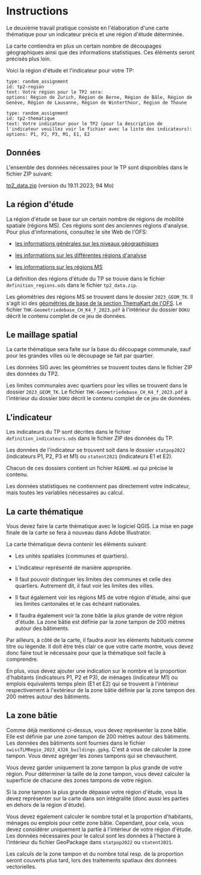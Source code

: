 # Instructions

Le deuxième travail pratique consiste en l'élaboration d'une carte thématique pour un indicateur précis et une région d'étude déterminée. 

La carte contiendra en plus un certain nombre de découpages géographiques ainsi que des informations statistiques. Ces éléments seront précisés plus loin.

Voici la région d'étude et l'indicateur pour votre TP:

```content
type: random_assignment
id: tp2-region
text: Votre région pour le TP2 sera:
options: Région de Zurich, Région de Berne, Région de Bâle, Région de Genève, Région de Lausanne, Région de Winterthour, Région de Thoune
```

```content
type: random_assignment
id: tp2-thematique
text: Votre indicateur pour le TP2 (pour la description de l'indicateur veuillez voir le fichier avec la liste des indicateurs):
options: P1, P2, P3, M1, E1, E2
```


## Données

L'ensemble des données nécessaires pour le TP sont disponibles dans le fichier ZIP suivant:

[tp2_data.zip](assets/tp2_data.zip) (version du 19.11.2023; 94 Mo)


## La région d'étude

La région d'étude se base sur un certain nombre de régions de mobilité spatiale (régions MS). Ces régions sont des anciennes régions d'analyse. Pour plus d'informations, consultez le site Web de l'OFS:

- [les informations générales sur les niveaux géographiques](https://www.bfs.admin.ch/bfs/fr/home/statistiques/themes-transversaux/analyses-spatiales/niveaux-geographiques.html)

- [les informations sur les différentes régions d'analyse](https://www.bfs.admin.ch/bfs/fr/home/statistiques/themes-transversaux/analyses-spatiales/niveaux-geographiques/regions-analyse.html)

- [les informations sur les régions MS](https://www.bfs.admin.ch/bfs/fr/home/statistiques/espace-environnement/nomenclatures/msreg.html)

La définition des régions d'étude du TP se trouve dans le fichier `definition_regions.ods` dans le fichier `tp2_data.zip`.

Les géométries des régions MS se trouvent dans le dossier `2023_GEOM_TK`. Il s'agit ici des [géométries de base de la section ThemaKart de l'OFS](https://www.bfs.admin.ch/bfs/fr/home/statistiques/statistique-regions/fonds-cartes/geometries-base.html). Le fichier `THK-Geometriedebase_CH_K4_f_2023.pdf` à l'intérieur du dossier `DOKU` décrit le contenu complet de ce jeu de données.


## Le maillage spatial

La carte thématique sera faite sur la base du découpage communale, sauf pour les grandes villes où le découpage se fait par quartier.

Les données SIG avec les géométries se trouvent toutes dans le fichier ZIP des données du TP2.

Les limites communales avec quartiers pour les villes se trouvent dans le dossier `2023_GEOM_TK`. Le fichier `THK-Geometriedebase_CH_K4_f_2023.pdf` à l'intérieur du dossier `DOKU` décrit le contenu complet de ce jeu de données.


## L'indicateur

Les indicateurs du TP sont décrites dans le fichier `definition_indicateurs.ods` dans le fichier ZIP des données du TP.

Les données de l'indicateur se trouvent soit dans le dossier `statpop2022` (indicateurs P1, P2, P3 et M1) ou `statent2021` (indicateurs E1 et E2).

Chacun de ces dossiers contient un fichier `README.md` qui précise le contenu.

Les données statistiques ne contiennent pas directement votre indicateur, mais toutes les variables nécessaires au calcul.


## La carte thématique

Vous devez faire la carte thématique avec le logiciel QGIS. La mise en page finale de la carte se fera à nouveau dans Adobe Illustrator.

La carte thématique devra contenir les éléments suivant:

- Les unités spatiales (communes et quartiers).

- L'indicateur représenté de manière appropriée.

- Il faut pouvoir distinguer les limites des communes et celle des quartiers. Autrement dit, il faut voir les limites des villes.

- Il faut également voir les régions MS de votre région d'étude, ainsi que les limites cantonales et le cas échéant nationales.

- Il faudra également voir la zone bâtie la plus grande de votre région d'étude. La zone bâtie est définie par la zone tampon de 200 mètres autour des bâtiments.

Par ailleurs, à côté de la carte, il faudra avoir les éléments habituels comme titre ou légende. Il doit être très clair ce que votre carte montre, vous devez donc faire tout le nécessaire pour que la thématique soit facile à comprendre.

En plus, vous devez ajouter une indication sur le nombre et la proportion d'habitants (indicateurs P1, P2 et P3), de ménages (indicateur M1) ou emplois équivalents temps plein (E1 et E2) qui se trouvent à l'intérieur respectivement à l'extérieur de la zone bâtie définie par la zone tampon des 200 mètres autour des bâtiments.


## La zone bâtie

Comme déjà mentionné ci-dessus, vous devez représenter la zone bâtie. Elle est définie par une zone tampon de 200 mètres autour des bâtiments. Les données des bâtiments sont fournies dans le fichier `swissTLMRegio_2023_4326_buildings.gpkg`. C'est à vous de calculer la zone tampon. Vous devez agréger les zones tampons qui se chevauchent.

Vous devez garder uniquement la zone tampon la plus grande de votre région. Pour déterminer la taille de la zone tampon, vous devez calculer la superficie de chacune des zones tampons de votre région.

Si la zone tampon la plus grande dépasse votre région d'étude, vous la devez représenter sur la carte dans son intégralité (donc aussi les parties en dehors de la région d'étude).

Vous devez également calculer le nombre total et la proportion d'habitants, ménages ou emplois pour cette zone bâtie. Cependant, pour cela, vous devez considérer uniquement la partie à l'intérieur de votre région d'étude. Les données nécessaires pour le calcul sont les données à l'hectare à l'intérieur du fichier GeoPackage dans `statpop2022` ou `statent2021`.

Les calculs de la zone tampon et du nombre total resp. de la proportion seront couverts plus tard, lors des traitements spatiaux des données vectorielles.
